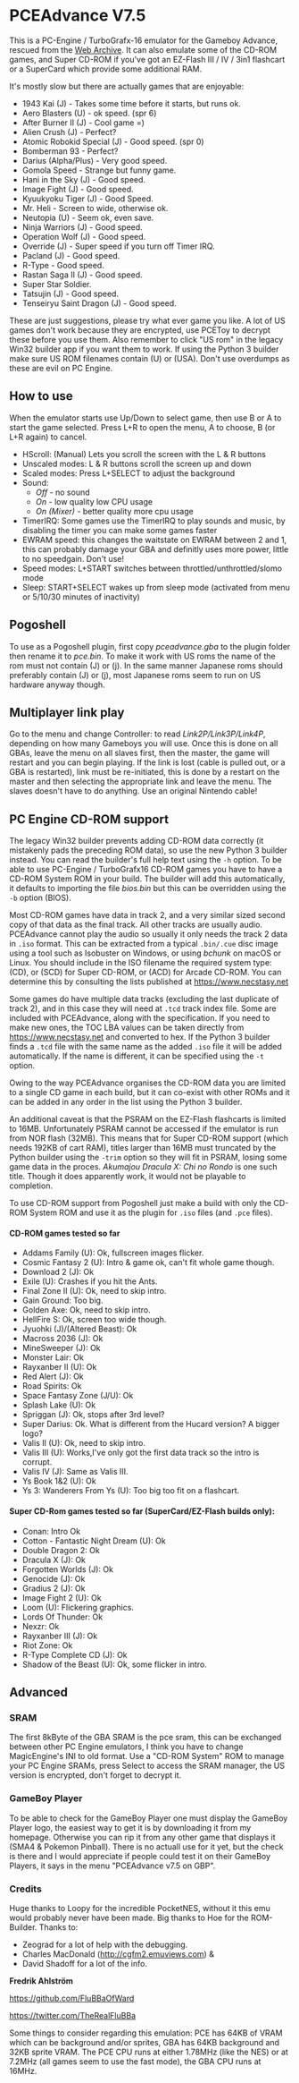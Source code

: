 # PCEAdvance V7.5

This is a PC-Engine / TurboGrafx-16 emulator for the Gameboy Advance, rescued from the [Web Archive](https://web.archive.org/web/20150430211123/http://www.ndsretro.com/gbadown.html). It can also emulate some of the CD-ROM games, and Super CD-ROM if you've got an EZ-Flash III / IV / 3in1 flashcart or a SuperCard which provide some additional RAM.

It's mostly slow but there are actually games that are enjoyable:
- 1943 Kai (J) - Takes some time before it starts, but runs ok.
- Aero Blasters (U) - ok speed. (spr 6)
- After Burner II (J) - Cool game =)
- Alien Crush (J) - Perfect?
- Atomic Robokid Special (J) - Good speed. (spr 0)
- Bomberman 93 - Perfect?
- Darius (Alpha/Plus) - Very good speed.
- Gomola Speed - Strange but funny game.
- Hani in the Sky (J) - Good speed.
- Image Fight (J) - Good speed.
- Kyuukyoku Tiger (J) - Good Speed.
- Mr. Heli - Screen to wide, otherwise ok.
- Neutopia (U) - Seem ok, even save.
- Ninja Warriors (J) - Good speed.
- Operation Wolf (J) - Good speed.
- Override (J) - Super speed if you turn off Timer IRQ.
- Pacland (J) - Good speed.
- R-Type - Good speed.
- Rastan Saga II (J) - Good speed.
- Super Star Soldier.
- Tatsujin (J) - Good speed.
- Tenseiryu Saint Dragon (J) - Good speed.

These are just suggestions, please try what ever game you like. A lot of US games don't work because they are encrypted, use PCEToy to decrypt these before you use them. Also remember to click "US rom" in the legacy Win32 builder app if you want them to work. If using the Python 3 builder make sure US ROM filenames contain (U) or (USA). Don't use overdumps as these are evil on PC Engine.

## How to use
When the emulator starts use Up/Down to select game, then use B or A to start the game selected. Press L+R to open the menu, A to choose, B (or L+R again) to cancel.
- HScroll: (Manual) Lets you scroll the screen with the L & R buttons
- Unscaled modes: L & R buttons scroll the screen up and down
- Scaled modes: Press L+SELECT to adjust the background
- Sound:
  - *Off* - no sound
  - *On* - low quality low CPU usage
  - *On (Mixer)* - better quality more cpu usage
- TimerIRQ: Some games use the TimerIRQ to play sounds and music, by disabling the timer you can make some games faster
- EWRAM speed: this changes the waitstate on EWRAM between 2 and 1, this can probably damage your GBA and definitly uses more power, little to no speedgain. Don't use!
- Speed modes: L+START switches between throttled/unthrottled/slomo mode
- Sleep: START+SELECT wakes up from sleep mode (activated from menu or 5/10/30 minutes of inactivity)

## Pogoshell
To use as a Pogoshell plugin, first copy *pceadvance.gba* to the plugin folder then rename it to *pce.bin*. To make it work with US roms the name of the rom must not contain (J) or (j). In the same manner Japanese roms should preferably contain (J) or (j), most Japanese roms seem to run on US hardware anyway though.

## Multiplayer link play
Go to the menu and change Controller: to read *Link2P/Link3P/Link4P*, depending on how many Gameboys you will use. Once this is done on all GBAs, leave the menu on all slaves first, then the master, the game will restart and you can begin playing. If the link is lost (cable is pulled out, or a GBA is restarted), link must be re-initiated, this is done by a restart on the master and then selecting the appropriate link and leave the menu. The slaves doesn't have to do anything. Use an original Nintendo cable!

## PC Engine CD-ROM support
The legacy Win32 builder prevents adding CD-ROM data correctly (it mistakenly pads the preceding ROM data), so use the new Python 3 builder instead. You can read the builder's full help text using the ```-h``` option. To be able to use PC-Engine / TurboGrafx16 CD-ROM games you have to have a CD-ROM System ROM in your build. The builder will add this automatically, it defaults to importing the file *bios.bin* but this can be overridden using the ```-b``` option (BIOS).

Most CD-ROM games have data in track 2, and a very similar sized second copy of that data as the final track. All other tracks are usually audio. PCEAdvance cannot play the audio so usually it only needs the track 2 data in ```.iso``` format. This can be extracted from a typical ```.bin/.cue``` disc image using a tool such as Isobuster on Windows, or using *bchunk* on macOS or Linux. You should include in the ISO filename the required system type: (CD), or (SCD) for Super CD-ROM, or (ACD) for Arcade CD-ROM. You can determine this by consulting the lists published at https://www.necstasy.net

Some games do have multiple data tracks (excluding the last duplicate of track 2), and in this case they will need at ```.tcd``` track index file. Some are included with PCEAdvance, along with the specification. If you need to make new ones, the TOC LBA values can be taken directly from https://www.necstasy.net and converted to hex. If the Python 3 builder finds a ```.tcd``` file with the same name as the added ```.iso``` file it will be added automatically. If the name is different, it can be specified using the ```-t``` option.

Owing to the way PCEAdvance organises the CD-ROM data you are limited to a single CD game in each build, but it can co-exist with other ROMs and it can be added in any order in the list using the Python 3 builder.

An additional caveat is that the PSRAM on the EZ-Flash flashcarts is limited to 16MB. Unfortunately PSRAM cannot be accessed if the emulator is run from NOR flash (32MB). This means that for Super CD-ROM support (which needs 192KB of cart RAM), titles larger than 16MB must truncated by the Python builder using the ```-trim``` option so they will fit in PSRAM, losing some game data in the proces. *Akumajou Dracula X: Chi no Rondo* is one such title. Though it does apparently work, it would not be playable to completion.

To use CD-ROM support from Pogoshell just make a build with only the CD-ROM System ROM and use it as the plugin for ```.iso``` files (and ```.pce``` files).

#### CD-ROM games tested so far
- Addams Family (U): Ok, fullscreen images flicker.
- Cosmic Fantasy 2 (U): Intro & game ok, can't fit whole game though.
- Download 2 (J): Ok
- Exile (U): Crashes if you hit the Ants.
- Final Zone II (U): Ok, need to skip intro.
- Gain Ground: Too big.
- Golden Axe: Ok, need to skip intro.
- HellFire S: Ok, screen too wide though.
- Jyuohki (J)/(Altered Beast): Ok
- Macross 2036 (J): Ok
- MineSweeper (J): Ok
- Monster Lair: Ok
- Rayxanber II (U): Ok
- Red Alert (J): Ok
- Road Spirits: Ok
- Space Fantasy Zone (J/U): Ok
- Splash Lake (U): Ok
- Spriggan (J): Ok, stops after 3rd level?
- Super Darius: Ok. What is different from the Hucard version? A bigger logo?
- Valis II (U): Ok, need to skip intro.
- Valis III (U): Works,I've only got the first data track so the intro is corrupt.
- Valis IV (J): Same as Valis III.
- Ys Book 1&2 (U): Ok
- Ys 3: Wanderers From Ys (U): Too big too fit on a flashcart.

#### Super CD-Rom games tested so far (SuperCard/EZ-Flash builds only):
- Conan: Intro Ok
- Cotton - Fantastic Night Dream (U): Ok
- Double Dragon 2: Ok
- Dracula X (J): Ok
- Forgotten Worlds (J): Ok
- Genocide (J): Ok
- Gradius 2 (J): Ok
- Image Fight 2 (U): Ok
- Loom (U): Flickering graphics.
- Lords Of Thunder: Ok
- Nexzr: Ok
- Rayxanber III (J): Ok
- Riot Zone: Ok
- R-Type Complete CD (J): Ok
- Shadow of the Beast (U): Ok, some flicker in intro.


## Advanced

### SRAM
The first 8kByte of the GBA SRAM is the pce sram, this can be exchanged between other PC Engine emulators, I think you have to change MagicEngine's INI to old format. Use a "CD-ROM System" ROM to manage your PC Engine SRAMs, press Select to access the SRAM manager, the US version is encrypted, don't forget to decrypt it.

### GameBoy Player
To be able to check for the GameBoy Player one must display the GameBoy Player logo, the easiest way to get it is by downloading it from my homepage.
Otherwise you can rip it from any other game that displays it (SMA4 & Pokemon Pinball). There is no actuall use for it yet, but the check is there and I would appreciate if people could test it on their GameBoy Players, it says in the menu "PCEAdvance v7.5 on GBP".


### Credits
Huge thanks to Loopy for the incredible PocketNES, without it this emu would probably never have been made. Big thanks to Hoe for the ROM-Builder.
Thanks to:
- Zeograd for a lot of help with the debugging.
- Charles MacDonald (http://cgfm2.emuviews.com) &
- David Shadoff for a lot of the info.


**Fredrik Ahlström**

https://github.com/FluBBaOfWard

https://twitter.com/TheRealFluBBa

Some things to consider regarding this emulation: PCE has 64KB of VRAM which can be background and/or sprites, GBA has 64KB background and 32KB sprite VRAM. The PCE CPU runs at either 1.78MHz (like the NES) or at 7.2MHz (all games seem to use the fast mode), the GBA CPU runs at 16MHz.
